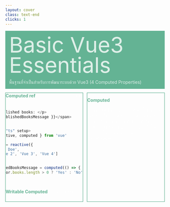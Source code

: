 ```yaml
---
layout: cover
class: text-end
clicks: 1
---
```


<PageNumber :page="$page" />

<div v-click="[0, 2]" class="custom-background-title">
  <p class="custom-title"> Basic Vue3 Essentials </p>
  <p class="custom-sub-title"> พื้นฐานที่จำเป็นสำหรับการพัฒนาระบบด้วย Vue3 (4 Computed Properties) </p>
</div>
<div class="custom-container">
  <div
    v-click="[1, 2]"
    v-motion
    :initial="{ x: -400 }"
    :enter="{ x: 0 }"
    :leave="{ x: 400 }"
    class="custom-height-box custom-border-box pa-3"
  >
    <div>
      <div class="custom-display-box-title">
        <div class="custom-display-subtitle-content-list custom-content-list">
          <p class="custom-subtitle-list"> Computed ref </p>
          <p> getter-only </p>
        </div>
      </div>
<div class="custom-code-block mb-3">

```ts {*}{lines:false,startLine:1}
<template>
  <p> Has published books: </p>
  <span>{{ publishedBooksMessage }}</span>
</template>

<script lang="ts" setup>
import { reactive, computed } from 'vue'

const author = reactive({
  name: 'John Doe',
  books: ['Vue 2', 'Vue 3', 'Vue 4']
})

const publishedBooksMessage = computed(() => {
  return author.books.length > 0 ? 'Yes' : 'No'
})
</script>
```

</div>
      <div class="custom-display-box-title">
        <div class="custom-display-subtitle-content-list custom-content-list">
          <p class="custom-subtitle-list"> Writable Computed </p>
          <p> getter/setter </p>
        </div>
      </div>
<div class="custom-code-block mb-3">

```ts {*}{lines:false,startLine:1}
<template>
  <input v-model="fullName" placeholder="ชื่อ-สกุล" />
  <p>firstName: {{ firstName }}</p>
  <p>lastName: {{ lastName }}</p>
  <p>fullName: {{ fullName }}</p>
</template>

<script lang="ts" setup>
import { ref, computed } from 'vue'

const firstName = ref('John')
const lastName = ref('Doe')

const fullName = computed({
  get () {
    return `${firstName.value} ${lastName.value}`
  },
  set(newValue) {
    firstName.value = newValue.split(' ')[0]
    lastName.value = newValue.split(' ')[1]
  }
})
</script>

```

</div>
    </div>
  </div>
  <div
    v-click="[1, 2]"
    v-motion
    :initial="{ x: -400 }"
    :enter="{ x: 0 }"
    :leave="{ x: 400 }"
    class="custom-height-box custom-border-box pa-3 h-ful"
  >
    <div class="mt-23">
      <div>
        <p class="custom-subtitle-list"> Computed </p>
        <div class="custom-content-list">
          <p> Computed คือ API ของ Vue ที่ใช้คำนวณ state อัตโนมัติ โดยจะ cache ผลลัพธ์ไว้ ซึ่งจะไม่คำนวณซ้ำหาก state นั้นไม่มีการเปลี่ยนแปลง ช่วยเพิ่มประสิทธิภาพ ทำให้โค้ดสะอาดเข้าใจง่าย และสามารถกำหนด getter/setter ได้ </p>
        </div>
      </div>
    </div>
  </div>
</div>

<style>
.slidev-layout {
  padding: 28px;
  background: #35485d;
  z-index: 2;
  ::-webkit-scrollbar {
    width: 4px !important;
    height: 4px !important;
  }
  ::-webkit-scrollbar-thumb {
    border-radius: 8px !important;
    background: grey !important;
  }
  ::-webkit-scrollbar-track {
    background: transparent !important;
  }
}
.slidev-layout pre {
  width: 426px;
  overflow: auto;
}
.slidev-code-wrapper .line {
  padding-right: 20px;
}
.custom-background-title {
  background-color: #3fa17b;
  padding: 12px;
  opacity: 0.8;
}
.custom-title {
  font-size: 68px;
  line-height: 4rem;
  margin: 0;
}
.custom-sub-title {
  margin-bottom: 0;
}
.custom-container {
  display: grid;
  grid-template-columns: 3fr 3fr;
  gap: 12px;
  padding-top: 12px;
}
.custom-height-box {
  max-height: 344px;
  min-height: 344px;
  height: 344px;
  overflow-y: auto;
  overflow-x: hidden;
}
.custom-border-box {
  border: 1px;
  border-style: solid;
  border-color: #3fa17b;
}
.custom-subtitle-list {
  display: block;
  font-weight: bold;
  color: #3fa17b !important;
}
.custom-content-list p {
  margin: 0
}
.custom-display-box-title {
  display: flex;
  justify-content: end;
}
.custom-display-subtitle-content-list {
  display: flex;
  justify-content: space-between;
  width: 100%;
  margin: 0;
  margin-bottom: 8px
}
.custom-code-block {
  display: flex;
  flex-direction: column;
  align-items: end;
  justify-content: start;
  text-align: start;
}
p {
  color: white !important;
  opacity: 0.8 !important;
}
</style>

<!--
<template>
  <input v-model="firstName" placeholder="ชื่อ" />
  <input v-model="lastName" placeholder="นามสกุล" />
  <p>Counter: {{ counter }}</p>
  <p>Computed: {{ fullName }}</p>
  <p>Function: {{ getFullName() }}</p>
  <button @click="dummy"> Dummy Update </button>
</template>

<script lang="ts" setup>
import { ref, computed } from 'vue'

const firstName = ref('John')
const lastName = ref('Doe')

// Computed จะคำนวณใหม่เฉพาะเมื่อ firstName หรือ lastName เปลี่ยนแปลง
const fullName = computed(() => {
  console.log('Computed recalculating')
  return `${firstName.value} ${lastName.value}`
})

// Function จะคำนวณใหม่ทุกครั้งที่ template re-render เรียกใช้
function getFullName() {
  console.log('Function recalculating')
  return `${firstName.value} ${lastName.value}`
}

// ตัวแปร dummy ใช้สำหรับ trigger การ re-render โดยไม่เปลี่ยนค่า dependencies
const counter = ref(0)
function dummy() {
  counter.value++
}
</script>

-->